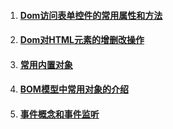 1. #### [Dom访问表单控件的常用属性和方法](/ui/js/domfang-wen-biao-dan-kong-jian-de-chang-yong-shu-xing-he-fang-fa.md)
2. #### [Dom对HTML元素的增删改操作](/ui/js/domdui-html-yuan-su-de-zeng-shan-gai-cao-zuo.md)
3. #### [常用内置对象](/ui/js/chang-yong-nei-zhi-dui-xiang.md)
4. #### [BOM模型中常用对象的介绍](/ui/js/bommo-xing-zhong-chang-yong-dui-xiang-de-jie-shao.md)
5. #### [事件概念和事件监听](/ui/js/shi-jian-gai-nian-he-shi-jian-jian-ting.md)



